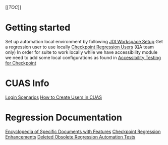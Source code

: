 [[_TOC_]]
# Getting started
Set up automation local environment by following [JDI Workspace Setup](https://trten.sharepoint.com/:w:/r/sites/TRTAKSCheckpointAnswers/Shared%20Documents/QA%20Team/Checkpoint%20Edge%20%26%20Classic/JDI%20Workspace%20Setup.docx?d=wd7f5a6927950477bb3e377da5aa6cb8a&csf=1&web=1&e=tIQpst)
Get a regression user to use locally [Checkpoint Regression Users](https://trten-my.sharepoint.com/:x:/r/personal/tanya_dahl_thomsonreuters_com/Documents/Checkpoint/Checkpoint%20Regression%20Users.xlsx?d=wcd0a2fce1a2f4e17887e48135ad1a48e&csf=1&web=1&e=15kGXi) (QA team only)
In order for suite to work locally while we have accessibility module we need to add some local configurations as found in [Accessibility Testing for Checkpoint](https://trten.sharepoint.com/:w:/r/sites/TRTAKSCheckpointAnswers/Shared%20Documents/QA%20Team/Checkpoint%20Edge%20%26%20Classic/Accessibility%20Testing%20for%20Checkpoint.docx?d=w188aaaf420df4e7bb7a0f145274bd2d2&csf=1&web=1&e=rAXoZF)

# CUAS Info
[Login Scenarios](https://trten.sharepoint.com/:w:/r/sites/TRTAKSCheckpointAnswers/Shared%20Documents/QA%20Team/Checkpoint%20Edge%20%26%20Classic/Login%20Scenarios.docx?d=w46c007c103614c01b132a1b3990722d2&csf=1&web=1&e=IUBUei)
[How to Create Users in CUAS](https://trten.sharepoint.com/:w:/r/sites/TRI-CHPTEPAMQATeam/Shared%20Documents/General/How%20to%20Create%20Users%20in%20CUAS.docx?d=w35370aadefa9484e97906b23d845d1fc&csf=1&web=1&e=JubFPo)

# Regression Documentation
[Encyclopedia of Specific Documents with Features](https://trten.sharepoint.com/:x:/r/sites/TRTAKSCheckpointAnswers/Shared%20Documents/General/03%20Quality%20Assurance/Encyclopedia%20of%20Specific%20Documents%20with%20Features.xlsx?d=we41a45fe7854471e88d75b3666cf0b8c&csf=1&web=1&e=dTi1Uh)
[Checkpoint Regression Enhancements](https://trten-my.sharepoint.com/:x:/r/personal/peter_musa-agboneni_thomsonreuters_com/Documents/Documents/Checkpoint_Edge/QA_Enhancement/Checkpoint%20Regression%20Enhancements.xlsx?d=wf4c43d5c962445729efed563f0907908&csf=1&web=1&e=jZvs1V)
[Deleted Obsolete Regression Automation Tests](https://trten.sharepoint.com/:x:/s/TRTAKSCheckpointAnswers/Ec8VNk_bAw9Elbe2FnVjQhYBwQaAQjavzZmpDXpUsAFnAw?e=8kcUU5)
